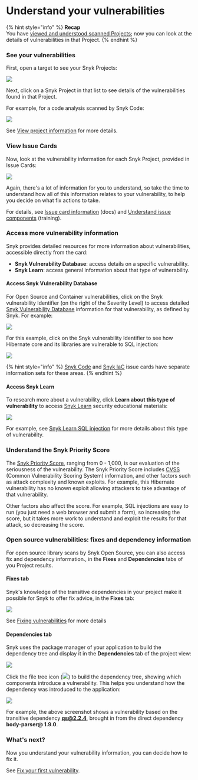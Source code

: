 # Understand your vulnerabilities

{% hint style="info" %}
**Recap**\
You have [viewed and understood scanned Projects](view-your-first-snyk-projects.md); now you can look at the details of vulnerabilities in that Project.
{% endhint %}

### See your vulnerabilities

First, open a target to see your Snyk Projects:

![](<../../.gitbook/assets/image (213).png>)

Next, click on a Snyk Project in that list to see details of the vulnerabilities found in that Project.&#x20;

For example, for a code analysis scanned by Snyk Code:

![](<../../.gitbook/assets/image (75).png>)

See [View project information](../../snyk-web-ui/introduction-to-snyk-projects/view-project-information.md) for more details.&#x20;

### View Issue Cards

Now, look at the vulnerability information for each Snyk Project, provided in Issue Cards:

![](<../../.gitbook/assets/image (79).png>)

Again, there's a lot of information for you to understand, so take the time to understand how all of this information relates to your vulnerability, to help you decide on what fix actions to take.

For details, see [Issue card information](https://docs.snyk.io/introducing-snyk/introduction-to-snyk-projects/issue-card-information) (docs) and [Understand issue components](https://training.snyk.io/learn/course/introduction-to-the-snyk-ui/scan-results/understand-issue-components?page=1) (training).

### Access more vulnerability information

Snyk provides detailed resources for more information about vulnerabilities, accessible directly from the card:

* **Snyk Vulnerability Database**: access details on a specific vulnerability.
* **Snyk Learn**: access general information about that type of vulnerability.

#### Access Snyk Vulnerability Database

For Open Source and Container vulnerabilities, click on the Snyk vulnerability Identifier (on the right of the Severity Level) to access detailed [Snyk Vulnerability Database](../../features/fixing-and-prioritizing-issues/starting-to-fix-vulnerabilities/using-the-snyk-vulnerability-database.md) information for that vulnerability, as defined by Snyk. For example:

![](<../../.gitbook/assets/image (301).png>)

For this example, click on the Snyk vulnerability Identifier to see how Hibernate core and its libraries are vulnerable to SQL injection:

![](<../../.gitbook/assets/image (169).png>)

{% hint style="info" %}
[Snyk Code](../../products/snyk-code/) and [Snyk IaC](../../products/snyk-infrastructure-as-code/) issue cards have separate information sets for these areas.
{% endhint %}

#### Access Snyk Learn&#x20;

To research more about a vulnerability, click **Learn about this type of vulnerability** to access [Snyk Learn](https://learn.snyk.io/) security educational materials:

![](<../../.gitbook/assets/image (144).png>)

For example, see [Snyk Learn SQL injection](https://learn.snyk.io/lessons/sql-injection/javascript/) for more details about this type of vulnerability.

### Understand the Snyk Priority Score

The [Snyk Priority Score](../../features/fixing-and-prioritizing-issues/issue-management/priority-score.md), ranging from 0 - 1,000, is our evaluation of the seriousness of the vulnerability. The Snyk Priority Score includes [CVSS](https://www.first.org/cvss/calculator/3.1) (Common Vulnerability Scoring System) information, and other factors such as attack complexity and known exploits. For example, this Hibernate vulnerability has no known exploit allowing attackers to take advantage of that vulnerability.

Other factors also affect the score. For example, SQL injections are easy to run (you just need a web browser and submit a form), so increasing the score, but it takes more work to understand and exploit the results for that attack, so decreasing the score.

### Open source vulnerabilities: fixes and dependency information

For open source library scans by Snyk Open Source, you can also access fix and dependency information., in the **Fixes** and **Dependencies** tabs of you Project results.

#### Fixes tab

Snyk's knowledge of the transitive dependencies in your project make it possible for Snyk to offer fix advice, in the **Fixes** tab:

![](<../../.gitbook/assets/Screenshot 2021-10-19 at 11.57.07.png>)

See [Fixing vulnerabilities](broken-reference) for more details

#### Dependencies tab

Snyk uses the package manager of your application to build the dependency tree and display it in the **Dependencies** tab of the project view:

![](<../../.gitbook/assets/image (263).png>)

Click the file tree icon (![](<../../.gitbook/assets/image (270).png>)) to build the dependency tree, showing which components introduce a vulnerability. This helps you understand how the dependency was introduced to the application:

![](../../.gitbook/assets/image23.png)

For example, the above screenshot shows a vulnerability based on the transitive dependency **qs@2.2.4**, brought in from the direct dependency **body-parser@ 1.9.0**.

### What's next?

Now you understand your vulnerability information, you can decide how to fix it.

See [Fix your first vulnerability](fix-your-first-vulnerability.md).
